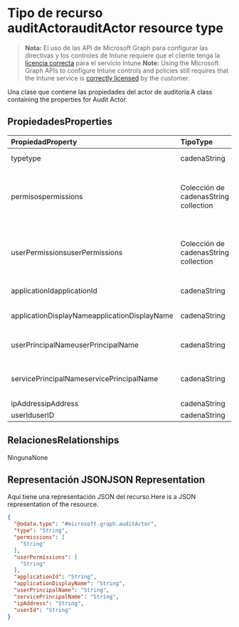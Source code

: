 # <a name="auditactor-resource-type"></a><span data-ttu-id="afec9-101">Tipo de recurso auditActor</span><span class="sxs-lookup"><span data-stu-id="afec9-101">auditActor resource type</span></span>

> <span data-ttu-id="afec9-102">**Nota:** El uso de las API de Microsoft Graph para configurar las directivas y los controles de Intune requiere que el cliente tenga la [licencia correcta](https://go.microsoft.com/fwlink/?linkid=839381) para el servicio Intune.</span><span class="sxs-lookup"><span data-stu-id="afec9-102">**Note:** Using the Microsoft Graph APIs to configure Intune controls and policies still requires that the Intune service is [correctly licensed](https://go.microsoft.com/fwlink/?linkid=839381) by the customer.</span></span>

<span data-ttu-id="afec9-103">Una clase que contiene las propiedades del actor de auditoría.</span><span class="sxs-lookup"><span data-stu-id="afec9-103">A class containing the properties for Audit Actor.</span></span>
## <a name="properties"></a><span data-ttu-id="afec9-104">Propiedades</span><span class="sxs-lookup"><span data-stu-id="afec9-104">Properties</span></span>
|<span data-ttu-id="afec9-105">Propiedad</span><span class="sxs-lookup"><span data-stu-id="afec9-105">Property</span></span>|<span data-ttu-id="afec9-106">Tipo</span><span class="sxs-lookup"><span data-stu-id="afec9-106">Type</span></span>|<span data-ttu-id="afec9-107">Descripción</span><span class="sxs-lookup"><span data-stu-id="afec9-107">Description</span></span>|
|:---|:---|:---|
|<span data-ttu-id="afec9-108">type</span><span class="sxs-lookup"><span data-stu-id="afec9-108">type</span></span>|<span data-ttu-id="afec9-109">cadena</span><span class="sxs-lookup"><span data-stu-id="afec9-109">String</span></span>|<span data-ttu-id="afec9-110">Tipo de actor.</span><span class="sxs-lookup"><span data-stu-id="afec9-110">Actor Type.</span></span>|
|<span data-ttu-id="afec9-111">permisos</span><span class="sxs-lookup"><span data-stu-id="afec9-111">permissions</span></span>|<span data-ttu-id="afec9-112">Colección de cadenas</span><span class="sxs-lookup"><span data-stu-id="afec9-112">String collection</span></span>|<span data-ttu-id="afec9-113">Lista de los permisos de usuario cuando se ha realizado la auditoría.</span><span class="sxs-lookup"><span data-stu-id="afec9-113">List of user permissions when the audit was performed.</span></span>|
|<span data-ttu-id="afec9-114">userPermissions</span><span class="sxs-lookup"><span data-stu-id="afec9-114">userPermissions</span></span>|<span data-ttu-id="afec9-115">Colección de cadenas</span><span class="sxs-lookup"><span data-stu-id="afec9-115">String collection</span></span>|<span data-ttu-id="afec9-116">Lista de los permisos de usuario cuando se ha realizado la auditoría.</span><span class="sxs-lookup"><span data-stu-id="afec9-116">List of user permissions when the audit was performed.</span></span>|
|<span data-ttu-id="afec9-117">applicationId</span><span class="sxs-lookup"><span data-stu-id="afec9-117">applicationId</span></span>|<span data-ttu-id="afec9-118">cadena</span><span class="sxs-lookup"><span data-stu-id="afec9-118">String</span></span>|<span data-ttu-id="afec9-119">Id. de aplicación de AAD</span><span class="sxs-lookup"><span data-stu-id="afec9-119">AAD Application Id.</span></span>|
|<span data-ttu-id="afec9-120">applicationDisplayName</span><span class="sxs-lookup"><span data-stu-id="afec9-120">applicationDisplayName</span></span>|<span data-ttu-id="afec9-121">cadena</span><span class="sxs-lookup"><span data-stu-id="afec9-121">String</span></span>|<span data-ttu-id="afec9-122">Nombre de la aplicación.</span><span class="sxs-lookup"><span data-stu-id="afec9-122">Name of the Application.</span></span>|
|<span data-ttu-id="afec9-123">userPrincipalName</span><span class="sxs-lookup"><span data-stu-id="afec9-123">userPrincipalName</span></span>|<span data-ttu-id="afec9-124">cadena</span><span class="sxs-lookup"><span data-stu-id="afec9-124">String</span></span>|<span data-ttu-id="afec9-125">Nombre principal de usuario (UPN).</span><span class="sxs-lookup"><span data-stu-id="afec9-125">User principal name (UPN)</span></span>|
|<span data-ttu-id="afec9-126">servicePrincipalName</span><span class="sxs-lookup"><span data-stu-id="afec9-126">servicePrincipalName</span></span>|<span data-ttu-id="afec9-127">cadena</span><span class="sxs-lookup"><span data-stu-id="afec9-127">String</span></span>|<span data-ttu-id="afec9-128">Nombre de entidad de seguridad de servicio (SPN).</span><span class="sxs-lookup"><span data-stu-id="afec9-128">Service Principal Name (SPN).</span></span>|
|<span data-ttu-id="afec9-129">ipAddress</span><span class="sxs-lookup"><span data-stu-id="afec9-129">ipAddress</span></span>|<span data-ttu-id="afec9-130">cadena</span><span class="sxs-lookup"><span data-stu-id="afec9-130">String</span></span>|<span data-ttu-id="afec9-131">IPAddress.</span><span class="sxs-lookup"><span data-stu-id="afec9-131">IPAddress.</span></span>|
|<span data-ttu-id="afec9-132">userId</span><span class="sxs-lookup"><span data-stu-id="afec9-132">userID</span></span>|<span data-ttu-id="afec9-133">cadena</span><span class="sxs-lookup"><span data-stu-id="afec9-133">String</span></span>|<span data-ttu-id="afec9-134">Id. de usuario.</span><span class="sxs-lookup"><span data-stu-id="afec9-134">User ID</span></span>|

## <a name="relationships"></a><span data-ttu-id="afec9-135">Relaciones</span><span class="sxs-lookup"><span data-stu-id="afec9-135">Relationships</span></span>
<span data-ttu-id="afec9-136">Ninguna</span><span class="sxs-lookup"><span data-stu-id="afec9-136">None</span></span>
## <a name="json-representation"></a><span data-ttu-id="afec9-137">Representación JSON</span><span class="sxs-lookup"><span data-stu-id="afec9-137">JSON Representation</span></span>
<span data-ttu-id="afec9-138">Aquí tiene una representación JSON del recurso.</span><span class="sxs-lookup"><span data-stu-id="afec9-138">Here is a JSON representation of the resource.</span></span>
<!-- {
  "blockType": "resource",
  "keyProperty": "id",
  "@odata.type": "microsoft.graph.auditActor"
}
-->
``` json
{
  "@odata.type": "#microsoft.graph.auditActor",
  "type": "String",
  "permissions": [
    "String"
  ],
  "userPermissions": [
    "String"
  ],
  "applicationId": "String",
  "applicationDisplayName": "String",
  "userPrincipalName": "String",
  "servicePrincipalName": "String",
  "ipAddress": "String",
  "userId": "String"
}
```



